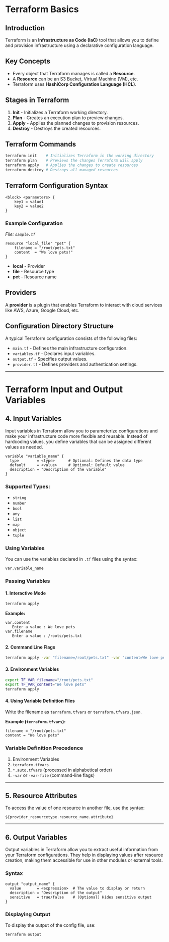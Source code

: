 # Terraform Basics

## Introduction
Terraform is an **Infrastructure as Code (IaC)** tool that allows you to define and provision infrastructure using a declarative configuration language.

## Key Concepts
- Every object that Terraform manages is called a **Resource**.
- A **Resource** can be an S3 Bucket, Virtual Machine (VM), etc.
- Terraform uses **HashiCorp Configuration Language (HCL)**.

## Stages in Terraform
1. **Init** - Initializes a Terraform working directory.
2. **Plan** - Creates an execution plan to preview changes.
3. **Apply** - Applies the planned changes to provision resources.
4. **Destroy** - Destroys the created resources.

## Terraform Commands
```sh
terraform init    # Initializes Terraform in the working directory
terraform plan    # Previews the changes Terraform will apply
terraform apply   # Applies the changes to create resources
terraform destroy # Destroys all managed resources
```

## Terraform Configuration Syntax
```hcl
<block> <parameters> {
    key1 = value1
    key2 = value2
}
```

### Example Configuration
_File: `sample.tf`_
```hcl
resource "local_file" "pet" {
    filename = "/root/pets.txt"
    content  = "We love pets!"
}
```
- **local** - Provider
- **file** - Resource type
- **pet** - Resource name

## Providers
A **provider** is a plugin that enables Terraform to interact with cloud services like AWS, Azure, Google Cloud, etc.

## Configuration Directory Structure
A typical Terraform configuration consists of the following files:
- `main.tf` - Defines the main infrastructure configuration.
- `variables.tf` - Declares input variables.
- `output.tf` - Specifies output values.
- `provider.tf` - Defines providers and authentication settings.

---
# Terraform Input and Output Variables

## 4. Input Variables

Input variables in Terraform allow you to parameterize configurations and make your infrastructure code more flexible and reusable. Instead of hardcoding values, you define variables that can be assigned different values as needed.

```hcl
variable "variable_name" {
  type        = <type>      # Optional: Defines the data type
  default     = <value>     # Optional: Default value
  description = "Description of the variable"
}
```

### Supported Types:
- `string`
- `number`
- `bool`
- `any`
- `list`
- `map`
- `object`
- `tuple`

### Using Variables
You can use the variables declared in `.tf` files using the syntax:
```hcl
var.variable_name
```

### Passing Variables

#### 1. Interactive Mode
```sh
terraform apply
```
**Example:**
```
var.content
   Enter a value : We love pets
var.filename
   Enter a value : /roots/pets.txt
```

#### 2. Command Line Flags
```sh
terraform apply -var "filename=/root/pets.txt" -var "content=We love pets"
```

#### 3. Environment Variables
```sh
export TF_VAR_filename="/root/pets.txt"
export TF_VAR_content="We love pets"
terraform apply
```

#### 4. Using Variable Definition Files
Write the filename as `terraform.tfvars` or `terraform.tfvars.json`.

**Example (`terraform.tfvars`):**
```hcl
filename = "/root/pets.txt"
content = "We love pets"
```

### Variable Definition Precedence
1. Environment Variables
2. `terraform.tfvars`
3. `*.auto.tfvars` (processed in alphabetical order)
4. `-var` or `-var-file` (command-line flags)

---

## 5. Resource Attributes
To access the value of one resource in another file, use the syntax:
```hcl
${provider_resourcetype.resource_name.attribute}
```

---

## 6. Output Variables

Output variables in Terraform allow you to extract useful information from your Terraform configurations. They help in displaying values after resource creation, making them accessible for use in other modules or external tools.

### Syntax
```hcl
output "output_name" {
  value       = <expression>  # The value to display or return
  description = "Description of the output"
  sensitive   = true/false    # (Optional) Hides sensitive output
}
```

### Displaying Output
To display the output of the config file, use:
```sh
terraform output


